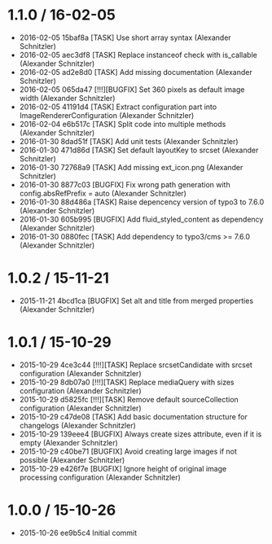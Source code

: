1.1.0 / 16-02-05
==================

  * 2016-02-05  15baf8a  [TASK] Use short array syntax (Alexander Schnitzler)
  * 2016-02-05  aec3df8  [TASK] Replace instanceof check with is_callable (Alexander Schnitzler)
  * 2016-02-05  ad2e8d0  [TASK] Add missing documentation (Alexander Schnitzler)
  * 2016-02-05  065da47  [!!!][BUGFIX] Set 360 pixels as default image width (Alexander Schnitzler)
  * 2016-02-05  41191d4  [TASK] Extract configuration part into ImageRendererConfiguration (Alexander Schnitzler)
  * 2016-02-04  e6b517c  [TASK] Split code into multiple methods (Alexander Schnitzler)
  * 2016-01-30  8dad51f  [TASK] Add unit tests (Alexander Schnitzler)
  * 2016-01-30  471d86d  [TASK] Set default layoutKey to srcset (Alexander Schnitzler)
  * 2016-01-30  72768a9  [TASK] Add missing ext_icon.png (Alexander Schnitzler)
  * 2016-01-30  8877c03  [BUGFIX] Fix wrong path generation with config.absRefPrefix = auto (Alexander Schnitzler)
  * 2016-01-30  88d486a  [TASK] Raise depencency version of typo3 to 7.6.0 (Alexander Schnitzler)
  * 2016-01-30  605b995  [BUGFIX] Add fluid_styled_content as dependency (Alexander Schnitzler)
  * 2016-01-30  0880fec  [TASK] Add dependency to typo3/cms >= 7.6.0 (Alexander Schnitzler)

1.0.2 / 15-11-21
==================

  * 2015-11-21  4bcd1ca  [BUGFIX] Set alt and title from merged properties (Alexander Schnitzler)

1.0.1 / 15-10-29
==================

  * 2015-10-29  4ce3c44  [!!!][TASK] Replace srcsetCandidate with srcset configuration (Alexander Schnitzler)
  * 2015-10-29  8db07a0  [!!!][TASK] Replace mediaQuery with sizes configuration (Alexander Schnitzler)
  * 2015-10-29  d5825fc  [!!!][TASK] Remove default sourceCollection configuration (Alexander Schnitzler)
  * 2015-10-29  c47de08  [TASK] Add basic documentation structure for changelogs (Alexander Schnitzler)
  * 2015-10-29  139eee4  [BUGFIX] Always create sizes attribute, even if it is empty (Alexander Schnitzler)
  * 2015-10-29  c40be71  [BUGFIX] Avoid creating large images if not possible (Alexander Schnitzler)
  * 2015-10-29  e426f7e  [BUGFIX] Ignore height of original image processing configuration (Alexander Schnitzler)

1.0.0 / 15-10-26
==================

  * 2015-10-26  ee9b5c4  Initial commit
